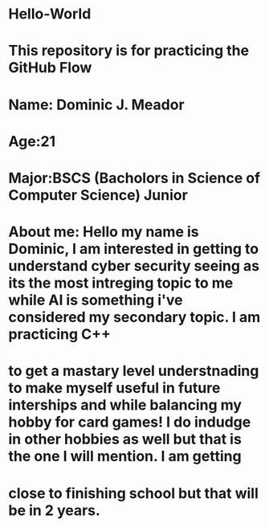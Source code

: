 # Hello-World
# This repository is for practicing the GitHub Flow
# Name: Dominic J. Meador 
# Age:21 
# Major:BSCS (Bacholors in Science of Computer Science) Junior
# About me: Hello my name is Dominic, I am interested in getting to understand cyber security seeing as its the most intreging topic to me while AI is something i've considered my secondary topic. I am practicing C++
# to get a mastary level understnading to make myself useful in future interships and while balancing my hobby for card games! I do indudge in other hobbies as well but that is the one I will mention. I am getting 
# close to finishing school but that will be in 2 years.
